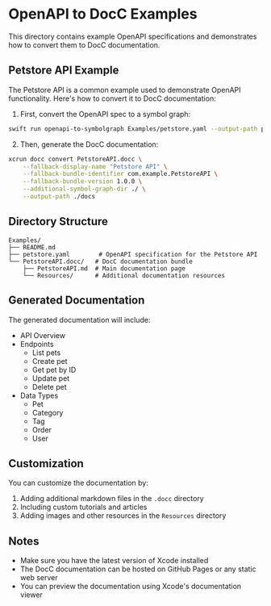 # OpenAPI to DocC Examples

This directory contains example OpenAPI specifications and demonstrates how to convert them to DocC documentation.

## Petstore API Example

The Petstore API is a common example used to demonstrate OpenAPI functionality. Here's how to convert it to DocC documentation:

1. First, convert the OpenAPI spec to a symbol graph:

```bash
swift run openapi-to-symbolgraph Examples/petstore.yaml --output-path petstore.symbolgraph.json
```

2. Then, generate the DocC documentation:

```bash
xcrun docc convert PetstoreAPI.docc \
    --fallback-display-name "Petstore API" \
    --fallback-bundle-identifier com.example.PetstoreAPI \
    --fallback-bundle-version 1.0.0 \
    --additional-symbol-graph-dir ./ \
    --output-path ./docs
```

## Directory Structure

```
Examples/
├── README.md
├── petstore.yaml        # OpenAPI specification for the Petstore API
└── PetstoreAPI.docc/   # DocC documentation bundle
    ├── PetstoreAPI.md  # Main documentation page
    └── Resources/      # Additional documentation resources
```

## Generated Documentation

The generated documentation will include:

- API Overview
- Endpoints
  - List pets
  - Create pet
  - Get pet by ID
  - Update pet
  - Delete pet
- Data Types
  - Pet
  - Category
  - Tag
  - Order
  - User

## Customization

You can customize the documentation by:

1. Adding additional markdown files in the `.docc` directory
2. Including custom tutorials and articles
3. Adding images and other resources in the `Resources` directory

## Notes

- Make sure you have the latest version of Xcode installed
- The DocC documentation can be hosted on GitHub Pages or any static web server
- You can preview the documentation using Xcode's documentation viewer 
